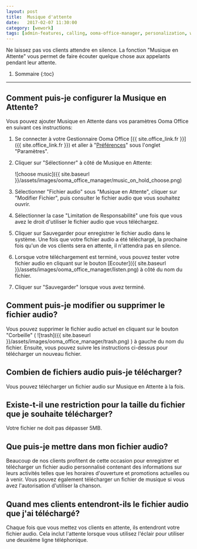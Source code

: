 ```yaml
---
layout: post
title:  Musique d'attente
date:   2017-02-07 11:30:00
category: [wework]
tags: [admin-features, calling, ooma-office-manager, personalization, wework]
---
```


Ne laissez pas vos clients attendre en silence. La fonction "Musique en Attente" vous permet de faire écouter quelque chose aux appelants pendant leur attente.

1. Sommaire
{:toc}
* * *

## Comment puis-je configurer la Musique en Attente?

Vous pouvez ajouter Musique en Attente dans vos paramètres Ooma Office en suivant ces instructions:

1. Se connecter à votre Gestionnaire Ooma Office [{{ site.office_link.fr }}]({{ site.office_link.fr }}) et aller à "[Préférences](https://office.ooma.com/#preferences)" sous l'onglet "Paramètres".
2. Cliquer sur "Sélectionner" à côté de Musique en Attente: 

   ![choose music]({{ site.baseurl }}/assets/images/ooma_office_manager/music_on_hold_choose.png)

3. Sélectionner "Fichier audio" sous "Musique en Attente", cliquer sur "Modifier Fichier", puis consulter le fichier audio que vous souhaitez ouvrir.
4. Sélectionner la case "Limitation de Responsabilité" une fois que vous avez le droit d'utiliser le fichier audio que vous téléchargez.
5. Cliquer sur Sauvegarder pour enregistrer le fichier audio dans le système. Une fois que votre fichier audio a été téléchargé, la prochaine fois qu'un de vos clients sera en attente, il n'attendra pas en silence.
6. Lorsque votre téléchargement est terminé, vous pouvez tester votre fichier audio en cliquant sur le bouton [Ecouter]({{ site.baseurl }}/assets/images/ooma_office_manager/listen.png) à côté du nom du fichier.
7. Cliquer sur "Sauvegarder" lorsque vous avez terminé.

## Comment puis-je modifier ou supprimer le fichier audio?

Vous pouvez supprimer le fichier audio actuel en cliquant sur le bouton "Corbeille" ( ![trash]({{ site.baseurl }}/assets/images/ooma_office_manager/trash.png) ) à gauche du nom du fichier. Ensuite, vous pouvez suivre les instructions ci-dessus pour télécharger un nouveau fichier.

## Combien de fichiers audio puis-je télécharger?

Vous pouvez télécharger un fichier audio sur Musique en Attente à la fois.

## Existe-t-il une restriction pour la taille du fichier que je souhaite télécharger?

Votre fichier ne doit pas dépasser 5MB.

## Que puis-je mettre dans mon fichier audio?

Beaucoup de nos clients profitent de cette occasion pour enregistrer et télécharger un fichier audio personnalisé contenant des informations sur leurs activités telles que les horaires d'ouverture et promotions actuelles ou à venir. Vous pouvez également télécharger un fichier de musique si vous avez l'autorisation d'utiliser la chanson.

## Quand mes clients entendront-ils le fichier audio que j'ai téléchargé?

Chaque fois que vous mettez vos clients en attente, ils entendront votre fichier audio. Cela inclut l'attente lorsque vous utilisez l'éclair pour utiliser une deuxième ligne téléphonique.